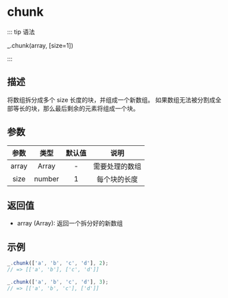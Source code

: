 # chunk

::: tip 语法

_.chunk(array, [size=1])

:::

## 描述

将数组拆分成多个 size 长度的块，并组成一个新数组。 如果数组无法被分割成全部等长的块，那么最后剩余的元素将组成一个块。

## 参数

| 参数  |  类型  | 默认值 |      说明      |
| :---: | :----: | :----: | :------------: |
| array | Array  |   -    | 需要处理的数组 |
| size  | number |   1    |  每个块的长度  |

## 返回值

+ array (Array): 返回一个拆分好的新数组

## 示例

```js
_.chunk(['a', 'b', 'c', 'd'], 2);
// => [['a', 'b'], ['c', 'd']]

_.chunk(['a', 'b', 'c', 'd'], 3);
// => [['a', 'b', 'c'], ['d']]
```
